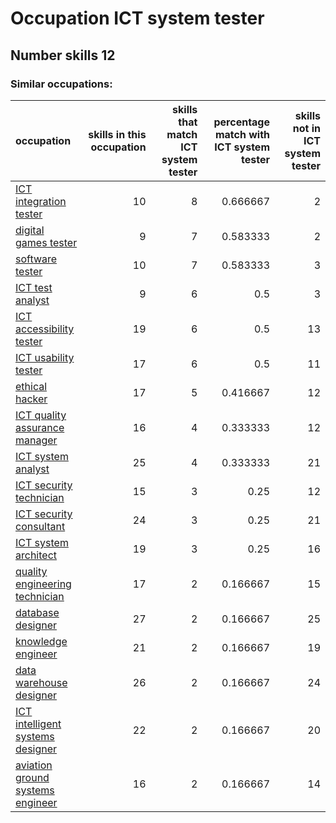 # Occupation ICT system tester
## Number skills 12
### Similar occupations:
| occupation                                                              |   skills in this occupation |   skills that match ICT system tester |   percentage match with ICT system tester |   skills not in ICT system tester |
|:------------------------------------------------------------------------|----------------------------:|--------------------------------------:|------------------------------------------:|----------------------------------:|
| [ICT integration tester](ICT_integration_tester.md)                     |                          10 |                                     8 |                                  0.666667 |                                 2 |
| [digital games tester](digital_games_tester.md)                         |                           9 |                                     7 |                                  0.583333 |                                 2 |
| [software tester](software_tester.md)                                   |                          10 |                                     7 |                                  0.583333 |                                 3 |
| [ICT test analyst](ICT_test_analyst.md)                                 |                           9 |                                     6 |                                  0.5      |                                 3 |
| [ICT accessibility tester](ICT_accessibility_tester.md)                 |                          19 |                                     6 |                                  0.5      |                                13 |
| [ICT usability tester](ICT_usability_tester.md)                         |                          17 |                                     6 |                                  0.5      |                                11 |
| [ethical hacker](ethical_hacker.md)                                     |                          17 |                                     5 |                                  0.416667 |                                12 |
| [ICT quality assurance manager](ICT_quality_assurance_manager.md)       |                          16 |                                     4 |                                  0.333333 |                                12 |
| [ICT system analyst](ICT_system_analyst.md)                             |                          25 |                                     4 |                                  0.333333 |                                21 |
| [ICT security technician](ICT_security_technician.md)                   |                          15 |                                     3 |                                  0.25     |                                12 |
| [ICT security consultant](ICT_security_consultant.md)                   |                          24 |                                     3 |                                  0.25     |                                21 |
| [ICT system architect](ICT_system_architect.md)                         |                          19 |                                     3 |                                  0.25     |                                16 |
| [quality engineering technician](quality_engineering_technician.md)     |                          17 |                                     2 |                                  0.166667 |                                15 |
| [database designer](database_designer.md)                               |                          27 |                                     2 |                                  0.166667 |                                25 |
| [knowledge engineer](knowledge_engineer.md)                             |                          21 |                                     2 |                                  0.166667 |                                19 |
| [data warehouse designer](data_warehouse_designer.md)                   |                          26 |                                     2 |                                  0.166667 |                                24 |
| [ICT intelligent systems designer](ICT_intelligent_systems_designer.md) |                          22 |                                     2 |                                  0.166667 |                                20 |
| [aviation ground systems engineer](aviation_ground_systems_engineer.md) |                          16 |                                     2 |                                  0.166667 |                                14 |
